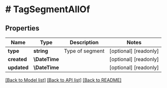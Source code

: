 # # TagSegmentAllOf

## Properties

Name | Type | Description | Notes
------------ | ------------- | ------------- | -------------
**type** | **string** | Type of segment | [optional] [readonly]
**created** | **\DateTime** |  | [optional] [readonly]
**updated** | **\DateTime** |  | [optional] [readonly]

[[Back to Model list]](../../README.md#models) [[Back to API list]](../../README.md#endpoints) [[Back to README]](../../README.md)
